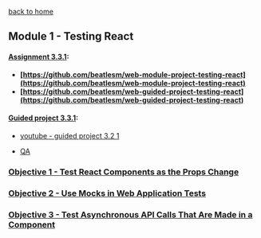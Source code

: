 [back to home](https://github.com/beatlesm/)

## Module 1 - Testing React

#### [Assignment 3.3.1](https://github.com/beatlesm/web/tree/main/3.3/Module331/Assignment331):

-   **[https://github.com/beatlesm/web-module-project-testing-react](https://github.com/beatlesm/web-module-project-testing-react)**
-   **[https://github.com/beatlesm/web-guided-project-testing-react](https://github.com/beatlesm/web-guided-project-testing-react)**

#### [Guided project 3.3.1](https://github.com/beatlesm/web/tree/main/3.3/Module331/guided331):

- [youtube - guided project 3.2 1](https://youtu.be/LeZoDNR_q-Y)

-   [QA](./QA_Video/README.md)

### [Objective 1 - Test React Components as the Props Change](./Objects/Object_1.md)

### [Objective 2 - Use Mocks in Web Application Tests](./Objects/Object_2.md)

### [Objective 3 - Test Asynchronous API Calls That Are Made in a Component](./Objects/Object_3.md)
